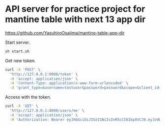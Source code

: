 # API server for practice project for mantine table with next 13 app dir

<https://github.com/YasuhiroOsajima/mantine-table-app-dir>

Start server.

```bash
sh start.sh
```

Get new token.

```bash
curl -X 'POST' \
  'http://127.0.0.1:8000/token' \
  -H 'accept: application/json' \
  -H 'Content-Type: application/x-www-form-urlencoded' \
  -d 'grant_type=&username=testuser&password=password&scope=&client_id=&client_secret=' # noqa: E501
```

Access with the token.

```bash
curl -X 'GET' \
  'http://127.0.0.1:8000/users/me' \
  -H 'accept: application/json' \
  -H 'Authorization: Bearer eyJhbGciOiJIUzI1NiIsInR5cCI6IkpXVCJ9.eyJzdWIiOiJ0ZXN0dXNlciIsImV4cCI6MTY3ODAyMjk4MH0.3Lt49TGD0MxutGNcab-mzTSD6axi00bojPWrRF5fQvw'
```
